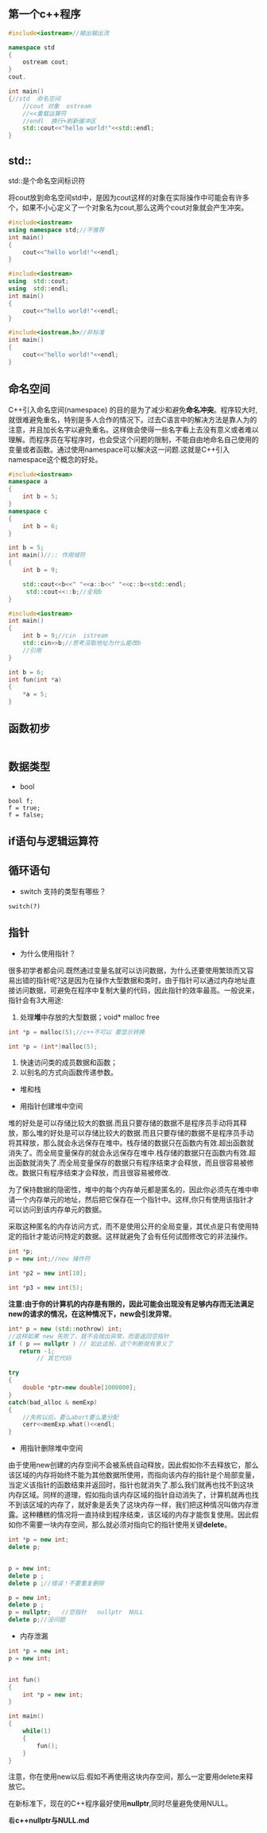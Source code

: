 ## 第一个c++程序



```c++
#include<iostream>//输出输出流

namespace std
{
    ostream cout;
}
cout.

int main()
{//std  命名空间
    //cout 对象  ostream
    //<<重载运算符
	//endl  换行+刷新缓冲区
    std::cout<<"hello world!"<<std::endl;
}
```


## std::

std::是个命名空间标识符

将cout放到命名空间std中，是因为cout这样的对象在实际操作中可能会有许多个，如果不小心定义了一个对象名为cout,那么这两个cout对象就会产生冲突。

```c++
#include<iostream>
using namespace std;//不推荐
int main()
{
    cout<<"hello world!"<<endl;
}
```

```c++
#include<iostream>
using  std::cout;
using  std::endl;
int main()
{
    cout<<"hello world!"<<endl;
}
```

```c++
#include<iostream.h>//非标准
int main()
{
    cout<<"hello world!"<<endl;
}

```

## 命名空间

C++引入命名空间(namespace) 的目的是为了减少和避免**命名冲突**。程序较大时,就很难避免重名，特别是多人合作的情况下。过去C语言中的解决方法是靠人为的注意，并且加长名字以避免重名。这样做会使得一些名字看上去没有意义或者难以理解。而程序员在写程序时，也会受这个问题的限制，不能自由地命名自己使用的变量或者函数。通过使用namespace可以解决这一问题.这就是C++引入namespace这个概念的好处。

```c++
#include<iostream>
namespace a
{
	int b = 5;
}
namespace c
{
	int b = 6;
}

int b = 5;
int main()//:: 作用域符
{
	int b = 9;

	std::cout<<b<<" "<<a::b<<" "<<c::b<<std::endl;
     std::cout<<::b;//全局b
}
```

```c++
#include<iostream>
int main()
{
	int b = 9;//cin  istream
	std::cin>>b;//思考没取地址为什么能改b
    //引用
}

int b = 6;
int fun(int *a)
{
    *a = 5;
}
```



## 函数初步

```

```



## 数据类型

- bool

```
bool f;
f = true;
f = false;
```



## if语句与逻辑运算符



## 循环语句

- switch 支持的类型有哪些？

```
switch(?)
```



## 指针

- 为什么使用指针？

很多初学者都会问.既然通过变量名就可以访问数据，为什么还要使用繁琐而又容易出错的指针呢?这是因为在操作大型数据和类时，由于指针可以通过内存地址直接访问数据，可避免在程序中复制大量的代码，因此指针的效率最高。一般说来，指针会有3大用途:

1. 处理**堆**中存放的大型数据；void*  malloc  free

```c++
int *p = malloc(5);//c++不可以 要显示转换

int *p = (int*)malloc(5);


```



1. 快速访问类的成员数据和函数；
2. 以别名的方式向函数传递参数。



- 堆和栈



- 用指针创建堆中空间

堆的好处是可以存储比较大的数据.而且只要存储的数据不是程序员手动将其释放，那么堆的好处是可以存储比较大的数据.而且只要存储的数据不是程序员手动将其释放，那么就会永远保存在堆中。栈存储的数据只在函数内有效.超出函数就消失了。而全局变量保存的就会永远保存在堆中.栈存储的数据只在函数内有效.超出函数就消失了.而全局变量保存的数据只有程序结束才会释放，而且很容易被修改。数据只有程序结束才会释放，而且很容易被修改.

为了保持数据的隐密性，堆中的每个内存单元都是匿名的，因此你必须先在堆中申请一个内存单元的地址，然后把它保存在一个指针中。这样,你只有使用该指针才可以访问到该内存单元的数据。

采取这种匿名的内存访问方式，而不是使用公开的全局变量，其优点是只有使用特定的指针才能访问特定的数据。这样就避免了会有任何试图修改它的非法操作。

```c++
int *p;
p = new int;//new 操作符

int *p2 = new int[10];

int *p3 = new int(5);

```

**注意:**由于你的计算机的内存是有限的，因此可能会出现没有足够内存而无法满足new的请求的情况，在这种情况下，new会引发**异常**。

```c++
int* p = new (std::nothrow) int; 
//这样如果 new 失败了，就不会抛出异常，而是返回空指针
if ( p == nullptr ) // 如此这般，这个判断就有意义了
   return -1;
        // 其它代码
```

```c++
try
{
    double *ptr=new double[1000000];
}
catch(bad_alloc & memExp)
{
    //失败以后，要么abort要么重分配
    cerr<<memExp.what()<<endl;
}
```





- 用指针删除堆中空间

由于使用new创建的内存空间不会被系统自动释放，因此假如你不去释放它，那么该区域的内存将始终不能为其他数据所使用，而指向该内存的指针是个局部变量，当定义该指针的函数结束并返回时，指针也就消失了.那么我们就再也找不到这块内存区域。同样的道理，假如指向该内存区域的指针自动消失了，计算机就再也找不到该区域的内存了，就好象是丢失了这块内存一样，我们把这种情况叫做内存泄露。这种糟糕的情况将一直持续到程序结束，该区域的内存才能恢复使用。因此假如你不需要一块内存空间，那么就必须对指向它的指针使用关键**delete**。

```c++
int *p = new int;
delete p;


p = new int;
delete p ;
delete p ;//错误！不要重复删除

p = new int;
delete p ;
p = nullptr;   //空指针   nullptr  NULL
delete p;//没问题
```



- 内存泄漏

```c++
int *p = new int;
p = new int;


int fun()
{
    int *p = new int;
}

int main()
{
    while(1)
    {
        fun();
    }
}
```

注意，你在使用new以后.假如不再使用这块内存空间，那么一定要用delete来释放它。  

在新标准下，现在的C++程序最好使用**nullptr**,同时尽量避免使用NULL。

看**c++nullptr与NULL.md**



